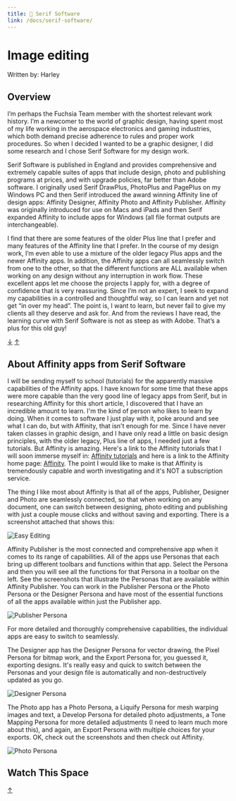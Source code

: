 ```yaml
---
title: 📙 Serif Software
link: /docs/serif-software/
---
```


# Image editing

Written by: Harley

## Overview

I’m perhaps the Fuchsia Team member with the shortest relevant work history. I’m
a newcomer to the world of graphic design, having spent most of my life working
in the aerospace electronics and gaming industries, which both demand precise
adherence to rules and proper work procedures. So when I decided I wanted to be
a graphic designer, I did some research and I chose Serif Software for my design
work.

Serif Software is published in England and provides comprehensive and extremely
capable suites of apps that include design, photo and publishing programs at
prices, and with upgrade policies, far better than Adobe software. I originally
used Serif DrawPlus, PhotoPlus and PagePlus on my Windows PC and then Serif
introduced the award winning Affinity line of design apps: Affinity Designer,
Affinity Photo and Affinity Publisher. Affinity was originally introduced for
use on Macs and iPads and then Serif expanded Affinity to include apps for
Windows (all file format outputs are interchangeable).

I find that there are some features of the older Plus line that I prefer and
many features of the Affinity line that I prefer. In the course of my design
work, I’m even able to use a mixture of the older legacy Plus apps and the newer
Affinity apps. In addition, the Affinity apps can all seamlessly switch from one
to the other, so that the different functions are ALL available when working on
any design without any interruption in work flow. These excellent apps let me
choose the projects I apply for, with a degree of confidence that is very
reassuring. Since I’m not an expert, I seek to expand my capabilities in a
controlled and thoughtful way, so I can learn and yet not get “in over my head”.
The point is, I want to learn, but never fail to give my clients all they
deserve and ask for. And from the reviews I have read, the learning curve with
Serif Software is not as steep as with Adobe. That’s a plus for this old guy!

[&#8595;](#watch-this-space) [&#8593;](#serif-software)

## About Affinity apps from Serif Software

I will be sending myself to school (tutorials) for the apparently massive
capabilities of the Affinity apps. I have known for some time that these apps
were more capable than the very good line of legacy apps from Serif, but in
researching Affinity for this short article, I discovered that I have an
incredible amount to learn. I'm the kind of person who likes to learn by
doing.
When it comes to software I just play with it, poke around and see what I can
do, but with Affinity, that isn't enough for me. Since I have never taken
classes in graphic design, and I have only read a little on basic design
principles, with the older legacy, Plus line of apps, I needed just a few
tutorials. But Affinity is amazing. Here's a link to the Affinity tutorials that
I will soon immerse myself in:
[Affinity tutorials](https://affinity.serif.com/en-us/learn/) and here is a link
to the Affinity home page: [Affinity](https://affinity.serif.com/en-us/). The
point I would like to make is that Affinity is tremendously capable and worth
investigating and it's NOT a subscription service.

The thing I like most about Affinity is that all of the apps, Publisher,
Designer and Photo are seamlessly connected, so that when working on any
document, one can switch between designing, photo editing and publishing with
just a couple mouse clicks and without saving and exporting. There is a
screenshot attached that shows this:

![Easy Editing](/assets/images/docs/serif/easy-editing.png "Easy Editing")

Affinity Publisher is the most connected and comprehensive app when it comes to
its range of capabilities. All of the apps use Personas that each bring up
different toolbars and functions within that app. Select the Persona and then
you will see all the functions for that Persona in a toolbar on the left. See
the screenshots that illustrate the Personas that are available within Affinity
Publisher. You can work in the Publisher Persona or the Photo Persona or the
Designer Persona and have most of the essential functions of all the apps
available within just the Publisher app.

![Publisher Persona](/assets/images/docs/serif/designer-persona.png "Publisher Persona")

For more detailed and thoroughly comprehensive capabilities, the individual apps
are easy to switch to seamlessly.

The Designer app has the Designer Persona for vector drawing, the Pixel Persona
for bitmap work, and the Export Persona for, you guessed it, exporting designs.
It's really easy and quick to switch between the Personas and your design file
is automatically and non-destructively updated as you go.

![Designer Persona](/assets/images/docs/serif/designer-persona.png "Designer Persona")

The Photo app has a Photo Persona, a Liquify Persona for mesh warping images and
text, a Develop Persona for detailed photo adjustments, a Tone Mapping Persona
for more detailed adjustments (I need to learn much more about this), and again,
an Export Persona with multiple choices for your exports. OK, check out the
screenshots and then check out Affinity.

![Photo Persona](/assets/images/docs/serif/photo-persona.png "Photo Persona")

## Watch This Space

[&#8593;](#serif-software)
